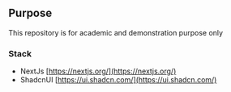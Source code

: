 ## Purpose

This repository is for academic and demonstration purpose only

### Stack

- NextJs [https://nextjs.org/](https://nextjs.org/)
- ShadcnUI [https://ui.shadcn.com/](https://ui.shadcn.com/)
